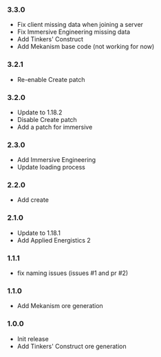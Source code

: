 ### 3.3.0
+ Fix client missing data when joining a server
+ Fix Immersive Engineering missing data
+ Add Tinkers' Construct
+ Add Mekanism base code (not working for now)

### 3.2.1
+ Re-enable Create patch

### 3.2.0
+ Update to 1.18.2
+ Disable Create patch
+ Add a patch for immersive

### 2.3.0
+ Add Immersive Engineering
+ Update loading process

### 2.2.0

+ Add create

### 2.1.0

+ Update to 1.18.1
+ Add Applied Energistics 2

### 1.1.1

+ fix naming issues (issues #1 and pr #2)

### 1.1.0

+ Add Mekanism ore generation

### 1.0.0

+ Init release
+ Add Tinkers' Construct ore generation